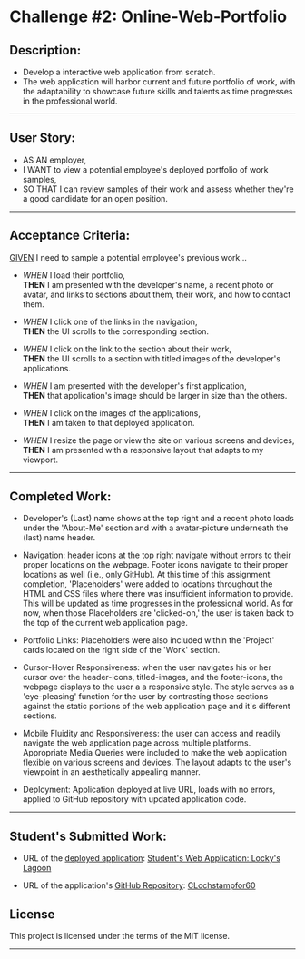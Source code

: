 
# Challenge #2: Online-Web-Portfolio

## Description:
* Develop a interactive web application from scratch.
* The web application will harbor current and future portfolio of work, with the adaptability to showcase future skills and talents as time progresses in the professional world.

___

## User Story:
* AS AN employer,
* I WANT to view a potential employee's deployed portfolio of work samples,
* SO THAT I can review samples of their work and assess whether they're a good candidate for an open position.

___

## Acceptance Criteria:
<u>GIVEN</u> I need to sample a potential employee's previous work...

* <i>WHEN</i> I load their portfolio,
 <br><b>THEN</b> I am presented with the developer's name, a recent photo or avatar, and links to sections about them, their work, and how to contact them.

* <i>WHEN</i> I click one of the links in the navigation,
 <br><b>THEN</b> the UI scrolls to the corresponding section.

* <i>WHEN</i> I click on the link to the section about their work,
<br><b>THEN</b> the UI scrolls to a section with titled images of the developer's applications.

* <i>WHEN</i> I am presented with the developer's first application,
<br><b>THEN</b> that application's image should be larger in size than the others.

* <i>WHEN</i> I click on the images of the applications,
<br><b>THEN</b> I am taken to that deployed application.

* <i>WHEN</i> I resize the page or view the site on various screens and devices,
<br><b>THEN</b> I am presented with a responsive layout that adapts to my viewport.

___

## Completed Work:

* Developer's (Last) name shows at the top right and a recent photo loads under the 'About-Me' section and with a avatar-picture underneath the (last) name header.

* Navigation: header icons at the top right navigate without errors to their proper locations on the webpage. Footer icons navigate to their proper locations as well (i.e., only GitHub). At this time of this assignment completion, 'Placeholders' were added to locations throughout the HTML and CSS files where there was insufficient information to provide. This will be updated as time progresses in the professional world. As for now, when those Placeholders are 'clicked-on,' the user is taken back to the top of the current web application page.

* Portfolio Links: Placeholders were also included within the 'Project' cards located on the right side of the 'Work' section.

* Cursor-Hover Responsiveness: when the user navigates his or her cursor over the header-icons, titled-images, and the footer-icons, the webpage displays to the user a a responsive style. The style serves as a 'eye-pleasing' function for the user by contrasting those sections against the static portions of the web application page and it's different sections.

* Mobile Fluidity and Responsiveness: the user can access and readily navigate the web application page across multiple platforms. Appropriate Media Queries were included to make the web application flexible on various screens and devices. The layout adapts to the user's viewpoint in an aesthetically appealing manner.

* Deployment: Application deployed at live URL, loads with no errors, applied to GitHub repository with updated application code.
___

## Student's Submitted Work:

   * URL of the <u>deployed application</u>: [Student's Web Application: Locky's Lagoon](https://clochstampfor60.github.io/CLocky60-Portfolio/)


  *  URL of the application's <u>GitHub Repository</u>: [CLochstampfor60](https://github.com/CLochstampfor60)


## License
This project is licensed under the terms of the MIT license.

***